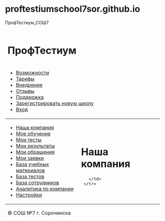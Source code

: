 # proftestiumschool7sor.github.io
ПрофТестиум_СОШ7
<!DOCTYPE html PUBLIC "-//W3C//DTD XHTML 1.0 Transitional//EN" "http://www.w3.org/TR/xhtml1/DTD/xhtml1-transitional.dtd">
<html xmlns="http://www.w3.org/1999/xhtml">
<head>
  <meta http-equiv="Content-Type" content="text/html; charset=utf-8"/>
  <link rel="stylesheet" type="text/css" href="style.css"/>
  <link rel="stylesheet" type="text/css" href="menu.css"/>
  <title>Наша компания</title>
</head>
<body>
  <table cellpadding="0" cellspacing="0" id="container">
    <thead>
      <tr>
        <td colspan="2" id="header">
          <h1>ПрофТестиум</h1>
        </td>
      </tr>
      <tr>
        <td colspan="2" id="header_menu">
          <div class="nav_head">
            <ul id="menu">
              <li><a href="vozmoznosti.html">Возможности</a></li>
              <li><a href="tarifi.html">Тарифы</a></li>
              <li><a href="vnedrenie.html">Внедрение</a></li>
              <li><a href="otzivy.html">Отзывы</a></li>
              <li><a href="support.html">Поддержка</a></li>
              <li><a href="registration.html">Зарегистрировать новую школу</a></li>
              <li><a href="entrance.html">Вход</a></li>
            </ul>
          </div>
        </td>
      </tr>
    </thead>
    <tbody>
      <tr>
        <td id="leftcol">
          <ul class="menu">
            <li><a href="company.html">Наша компания</a></li>
            <li><a href="study.html">Мое обучение</a></li>
            <li><a href="tests.html">Мои тесты</a></li>
            <li><a href="results.html">Мои результаты</a></li>
            <li><a href="appeal.html">Мои обращения</a></li>
            <li><a href="application.html">Мои заявки</a></li>
            <li><a href="base_of_study.html">База учебных материалов</a></li>
            <li><a href="base_of_tests.html">База тестов</a></li>
            <li><a href="base_of_stuffs.html">База сотрудников</a></li>
            <li><a href="analytics.html">Аналитика по компании</a></li>
            <li><a href="settings.html">Настройки</a></li> 
          </ul>  
        </td>
        <td id="rightcol">
         <h1>Наша компания</h1>
          
         
       </td>
     </tr>  
   </tbody>
   <tfoot>
     <tr>
       <td colspan="2" id="footer">
         <p>&copy; СОШ №7 г. Сорочинска</p>
       </td>
     </tr>
   </tfoot>
 </table>
</body>
</html>
